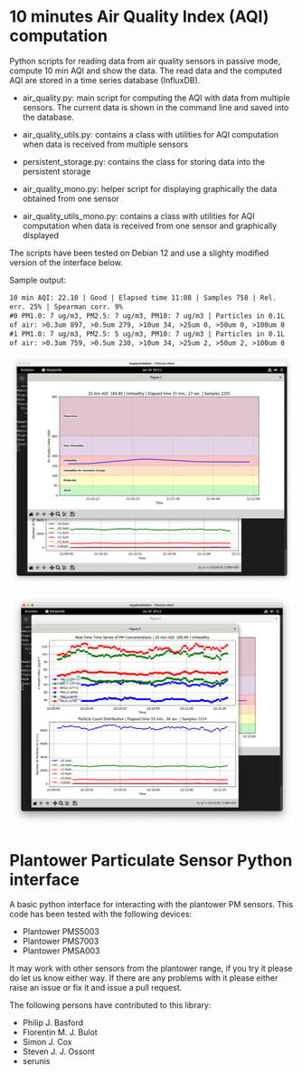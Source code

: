 # 10 minutes Air Quality Index (AQI) computation
Python scripts for reading data from air quality sensors in passive mode, compute 10 min AQI and show the data. The read data and the computed AQI are stored in a time series database (InfluxDB).

- air_quality.py: main script for computing the AQI with data from multiple sensors. The current data is shown in the command line and saved into the database.

- air_quality_utils.py: contains a class with utilities for AQI computation when data is received from multiple sensors

- persistent_storage.py: contains the class for storing data into the persistent storage

- air_quality_mono.py: helper script for displaying graphically the data obtained from one sensor

- air_quality_utils_mono.py: contains a class with utilities for AQI computation when data is received from one sensor and graphically displayed

The scripts have been tested on Debian 12 and use a slighty modified version of the interface below.

Sample output:

```console
10 min AQI: 22.10 | Good | Elapsed time 11:08 | Samples 758 | Rel. err. 25% | Spearman corr. 9%
#0 PM1.0: 7 ug/m3, PM2.5: 7 ug/m3, PM10: 7 ug/m3 | Particles in 0.1L of air: >0.3um 897, >0.5um 279, >10um 34, >25um 0, >50um 0, >100um 0
#1 PM1.0: 7 ug/m3, PM2.5: 5 ug/m3, PM10: 7 ug/m3 | Particles in 0.1L of air: >0.3um 759, >0.5um 230, >10um 34, >25um 2, >50um 2, >100um 0
```

![AQI](screenshots/aqi.png "10 min AQI")

![PM](screenshots/pm.png "Concentration and Number of particles")

# Plantower Particulate Sensor Python interface
A basic python interface for interacting with the plantower PM sensors.  This code has been tested with the following devices:
 * Plantower PMS5003
 * Plantower PMS7003
 * Plantower PMSA003
 
 It may work with other sensors from the plantower range, if you try it please do let us know either way.  If there are any problems with it please either raise an issue or fix it and issue a pull request.

The following persons have contributed to this library:
 * Philip J. Basford
 * Florentin M. J. Bulot
 * Simon J. Cox
 * Steven J. J. Ossont
 * serunis

